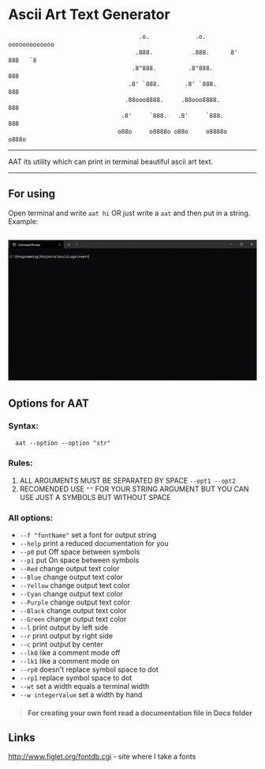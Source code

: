 # Ascii Art Text Generator
                                         .o.             .o.       ooooooooooooo
                                        .888.           .888.      8'   888   `8
                                       .8"888.         .8"888.          888
                                      .8' `888.       .8' `888.         888
                                     .88ooo8888.     .88ooo8888.        888
                                    .8'     `888.   .8'     `888.       888
                                   o88o     o8888o o88o     o8888o     o888o

--------------------------------------

AAT its utility which can print in terminal beautiful ascii art text.

--------------------------------------
## For using
Open terminal and write `aat hi` OR just write a `aat` and then put in a string. Example:

![Gif](https://github.com/RomanSamets/Ascii-Art-Text-Generator/raw/main/Docs/VideoExample.gif)
--------------------------------------
## Options for AAT
### Syntax: 
     
      aat --option --option "str"
### Rules:
1. ALL ARGUMENTS MUST BE SEPARATED BY SPACE `--opt1 --opt2`
2. RECOMENDED USE `""` FOR YOUR STRING ARGUMENT BUT YOU CAN USE JUST A SYMBOLS BUT WITHOUT SPACE

### All options:
  * `--f "fontName"` set a font for output string
  * `--help` print a reduced documentation for you
  * `--p0` put Off space between symbols
  * `--p1` put On space between symbols
  * `--Red` change output text color
  * `--Blue` change output text color
  * `--Yellow` change output text color
  * `--Cyan` change output text color
  * `--Purple` change output text color
  * `--Black` change output text color
  * `--Green` change output text color
  * `--l` print output by left side
  * `--r` print output by right side
  * `--c` print output by center
  * `--lk0` like a comment mode off
  * `--lk1` like a comment mode on
  * `--rp0` doesn't replace symbol space to dot
  * `--rp1` replace symbol space to dot
  * `--wt` set a width equals a terminal width
  * `--w integerValue` set a width by hand 

> #### For creating your own font read a documentation file in Docs folder

## Links
http://www.figlet.org/fontdb.cgi - site where I take a fonts
